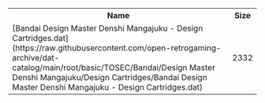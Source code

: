 <table>
<tr><th>Name</th><th>Size</th></tr>
<tr><td>[Bandai Design Master Denshi Mangajuku - Design Cartridges.dat](https://raw.githubusercontent.com/open-retrogaming-archive/dat-catalog/main/root/basic/TOSEC/Bandai/Design Master Denshi Mangajuku/Design Cartridges/Bandai Design Master Denshi Mangajuku - Design Cartridges.dat)</td><td>2332</td></tr>
</table>
